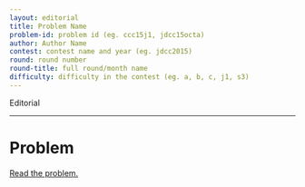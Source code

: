 ```yaml
---
layout: editorial
title: Problem Name
problem-id: problem id (eg. ccc15j1, jdcc15octa)
author: Author Name
contest: contest name and year (eg. jdcc2015)
round: round number
round-title: full round/month name
difficulty: difficulty in the contest (eg. a, b, c, j1, s3)
---
```


Editorial

---

# Problem
[Read the problem.](https://example.com)
